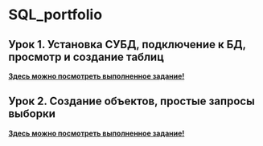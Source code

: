 # SQL_portfolio

## __Урок 1.__ Установка СУБД, подключение к БД, просмотр и создание таблиц

__[Здесь можно посмотреть выполненное задание!](https://github.com/hakloi/SQL_portfolio/blob/main/lesson1/hw1.sql)__

## __Урок 2.__ Создание объектов, простые запросы выборки

__[Здесь можно посмотреть выполненное задание!](https://github.com/hakloi/SQL_portfolio/blob/main/lesson2/hw2.sql)__